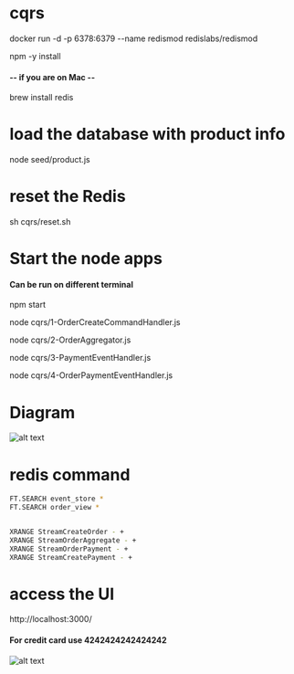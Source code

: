 
# cqrs

docker run -d -p 6378:6379 --name redismod redislabs/redismod

npm -y install 

#### -- if you are on Mac --
brew install redis

# load the database with product info
node seed/product.js 

# reset the Redis 
sh cqrs/reset.sh 

# Start the node apps

#### Can be run on different terminal

npm  start 

node cqrs/1-OrderCreateCommandHandler.js

node cqrs/2-OrderAggregator.js

node cqrs/3-PaymentEventHandler.js

node cqrs/4-OrderPaymentEventHandler.js

# Diagram

![alt text](images/diagram.png)

# redis command
```bash
FT.SEARCH event_store *
FT.SEARCH order_view *


XRANGE StreamCreateOrder - +
XRANGE StreamOrderAggregate - +
XRANGE StreamOrderPayment - +
XRANGE StreamCreatePayment - +
```

# access the UI
http://localhost:3000/

#### For credit card use 4242424242424242

![alt text](images/sreenshot.png)
